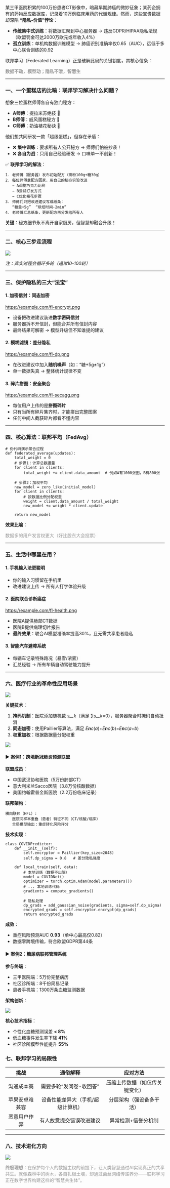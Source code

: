 **<font style="color:rgba(0, 0, 0, 0.9);background-color:rgb(252, 252, 252);"></font>**

<font style="color:rgba(0, 0, 0, 0.9);background-color:rgb(252, 252, 252);">某三甲医院积累的100万份患者CT影像中，暗藏早期肺癌的微妙征象；某药企拥有的药物反应数据库，记录着10万例临床用药的代谢规律。然而，这些宝贵数据却深陷 </font>**<font style="color:rgba(0, 0, 0, 0.9);background-color:rgb(252, 252, 252);">“隐私-价值”悖论</font>**<font style="color:rgba(0, 0, 0, 0.9);background-color:rgb(252, 252, 252);">：</font>

+ **<font style="color:rgba(0, 0, 0, 0.9);background-color:rgb(252, 252, 252);">传统集中式训练</font>**<font style="color:rgba(0, 0, 0, 0.9);background-color:rgb(252, 252, 252);">：将数据汇聚到中心服务器 → 违反GDPR/HIPAA隐私法规（欧盟罚金可达2000万欧元或年收入4%）</font>
+ **<font style="color:rgba(0, 0, 0, 0.9);background-color:rgb(252, 252, 252);">孤立训练</font>**<font style="color:rgba(0, 0, 0, 0.9);background-color:rgb(252, 252, 252);">：单机构数据训练模型 → 肺癌识别准确率仅0.65（AUC），远低于多中心联合训练的0.92</font>

<font style="color:rgba(0, 0, 0, 0.9);background-color:rgb(252, 252, 252);">联邦学习（Federated Learning）正是破解此局的关键钥匙，其核心信条：</font>

**<font style="color:rgba(0, 0, 0, 0.4);background-color:rgb(252, 252, 252);">数据不动，模型动；隐私不泄，智慧生</font>**

---

### <font style="color:rgba(0, 0, 0, 0.9);background-color:rgb(252, 252, 252);">一、一个蛋糕店的比喻：联邦学习解决什么问题？</font>
<font style="color:rgba(0, 0, 0, 0.9);background-color:rgb(252, 252, 252);">想象三位蛋糕师傅各自有独门秘方：</font>

+ **<font style="color:rgba(0, 0, 0, 0.9);background-color:rgb(252, 252, 252);">A师傅</font>**<font style="color:rgba(0, 0, 0, 0.9);background-color:rgb(252, 252, 252);">：提拉米苏绝技 </font><font style="color:rgba(0, 0, 0, 0.9);background-color:rgb(252, 252, 252);">🍰</font>
+ **<font style="color:rgba(0, 0, 0, 0.9);background-color:rgb(252, 252, 252);">B师傅</font>**<font style="color:rgba(0, 0, 0, 0.9);background-color:rgb(252, 252, 252);">：戚风蛋糕秘方 </font><font style="color:rgba(0, 0, 0, 0.9);background-color:rgb(252, 252, 252);">🥚</font>
+ **<font style="color:rgba(0, 0, 0, 0.9);background-color:rgb(252, 252, 252);">C师傅</font>**<font style="color:rgba(0, 0, 0, 0.9);background-color:rgb(252, 252, 252);">：奶油裱花秘诀 </font><font style="color:rgba(0, 0, 0, 0.9);background-color:rgb(252, 252, 252);">🎂</font>

<font style="color:rgba(0, 0, 0, 0.9);background-color:rgb(252, 252, 252);">他们想共同研发一款「超级蛋糕」，但存在矛盾：</font>

+ <font style="color:rgba(0, 0, 0, 0.9);background-color:rgb(252, 252, 252);">❌</font><font style="color:rgba(0, 0, 0, 0.9);background-color:rgb(252, 252, 252);"> </font>**<font style="color:rgba(0, 0, 0, 0.9);background-color:rgb(252, 252, 252);">集中训练</font>**<font style="color:rgba(0, 0, 0, 0.9);background-color:rgb(252, 252, 252);">：要求所有人公开秘方 → 师傅们怕被抄袭！</font>
+ <font style="color:rgba(0, 0, 0, 0.9);background-color:rgb(252, 252, 252);">❌</font><font style="color:rgba(0, 0, 0, 0.9);background-color:rgb(252, 252, 252);"> </font>**<font style="color:rgba(0, 0, 0, 0.9);background-color:rgb(252, 252, 252);">各自为战</font>**<font style="color:rgba(0, 0, 0, 0.9);background-color:rgb(252, 252, 252);">：只用自己经验研发 → 口味单一不创新！</font>

<font style="color:rgba(0, 0, 0, 0.9);background-color:rgb(252, 252, 252);">✅</font><font style="color:rgba(0, 0, 0, 0.9);background-color:rgb(252, 252, 252);"> </font>**<font style="color:rgba(0, 0, 0, 0.9);background-color:rgb(252, 252, 252);">联邦学习的解法</font>**<font style="color:rgba(0, 0, 0, 0.9);background-color:rgb(252, 252, 252);">：</font>

```plain
1. 老师傅（服务器）发布初始配方（面粉100g+糖30g）  
2. 每位师傅拿配方回家，用自己的秘方实验改进  
   → A调整巧克力比例  
   → B尝试打发方式  
   → C优化裱花步骤  
3. 师傅们只把改进建议写成纸条：  
   “糖量+5g”  “烘焙时间-2min”  
4. 老师傅汇总纸条，更新配方再分发给所有人
```

**<font style="color:rgba(0, 0, 0, 0.9);background-color:rgb(252, 252, 252);">关键</font>**<font style="color:rgba(0, 0, 0, 0.9);background-color:rgb(252, 252, 252);">：秘方细节永不离开自家厨房，但智慧却融合升级！</font>

---

### <font style="color:rgba(0, 0, 0, 0.9);background-color:rgb(252, 252, 252);">二、核心三步走流程</font>
![](https://cdn.nlark.com/yuque/0/2025/png/538409/1752050251167-6b6efe85-2cfa-46b7-8ca8-1615779189f2.png)

_<font style="color:rgba(0, 0, 0, 0.9);background-color:rgb(252, 252, 252);">注：真实过程会循环多轮（通常10-100轮）</font>_

---

### <font style="color:rgba(0, 0, 0, 0.9);background-color:rgb(252, 252, 252);">三、保护隐私的三大“法宝”</font>
#### <font style="color:rgba(0, 0, 0, 0.9);background-color:rgb(252, 252, 252);">1. 加密信封：同态加密</font>
<font style="color:rgba(0, 0, 0, 0.9);background-color:rgb(252, 252, 252);">https://example.com/fl-encrypt.png</font>

+ <font style="color:rgba(0, 0, 0, 0.9);background-color:rgb(252, 252, 252);">设备把改进建议装进</font>**<font style="color:rgba(0, 0, 0, 0.9);background-color:rgb(252, 252, 252);">数学密码信封</font>**
+ <font style="color:rgba(0, 0, 0, 0.9);background-color:rgb(252, 252, 252);">服务器拆不开信封，但能合并所有信封内容</font>
+ <font style="color:rgba(0, 0, 0, 0.9);background-color:rgb(252, 252, 252);">最终结果可解密 → 模型升级但不知谁提的建议</font>

#### <font style="color:rgba(0, 0, 0, 0.9);background-color:rgb(252, 252, 252);">2. 模糊滤镜：差分隐私</font>
<font style="color:rgba(0, 0, 0, 0.9);background-color:rgb(252, 252, 252);">https://example.com/fl-dp.png</font>

+ <font style="color:rgba(0, 0, 0, 0.9);background-color:rgb(252, 252, 252);">在改进建议中加入</font>**<font style="color:rgba(0, 0, 0, 0.9);background-color:rgb(252, 252, 252);">随机噪声</font>**<font style="color:rgba(0, 0, 0, 0.9);background-color:rgb(252, 252, 252);">（如：“糖+5g±1g”）</font>
+ <font style="color:rgba(0, 0, 0, 0.9);background-color:rgb(252, 252, 252);">单一数据失真 → 整体统计规律不变</font>

#### <font style="color:rgba(0, 0, 0, 0.9);background-color:rgb(252, 252, 252);">3. 碎片拼图：安全聚合</font>
<font style="color:rgba(0, 0, 0, 0.9);background-color:rgb(252, 252, 252);">https://example.com/fl-secagg.png</font>

+ <font style="color:rgba(0, 0, 0, 0.9);background-color:rgb(252, 252, 252);">每位用户上传的是</font>**<font style="color:rgba(0, 0, 0, 0.9);background-color:rgb(252, 252, 252);">拼图碎片</font>**
+ <font style="color:rgba(0, 0, 0, 0.9);background-color:rgb(252, 252, 252);">只有当所有碎片集齐时，才能拼出完整图案</font>
+ <font style="color:rgba(0, 0, 0, 0.9);background-color:rgb(252, 252, 252);">任何中间人截获碎片都看不懂内容</font>

---

### <font style="color:rgba(0, 0, 0, 0.9);background-color:rgb(252, 252, 252);">四、核心算法：联邦平均（FedAvg）</font>
```plain
# 伪代码演示聚合过程  
def federated_average(updates):  
    total_weight = 0  
    # 步骤1：计算总数据量  
    for client in clients:  
        total_weight += client.data_amount  # 例如A有1000张图，B有800张  

    # 步骤2：加权平均  
    new_model = zero_like(initial_model)  
    for client in clients:  
        # 按数据比例分配权重  
        weight = client.data_amount / total_weight  
        new_model += weight * client.update  

    return new_model
```

**<font style="color:rgba(0, 0, 0, 0.9);background-color:rgb(252, 252, 252);">效果比喻</font>**<font style="color:rgba(0, 0, 0, 0.9);background-color:rgb(252, 252, 252);">：</font>

<font style="color:rgba(0, 0, 0, 0.4);background-color:rgb(252, 252, 252);">数据多的用户发言权更大（好比股东大会投票）</font>

---

### <font style="color:rgba(0, 0, 0, 0.9);background-color:rgb(252, 252, 252);">五、生活中哪里在用？</font>
#### <font style="color:rgba(0, 0, 0, 0.9);background-color:rgb(252, 252, 252);">1. 手机输入法更聪明</font>
+ <font style="color:rgba(0, 0, 0, 0.9);background-color:rgb(252, 252, 252);">你的输入习惯留在手机里</font>
+ <font style="color:rgba(0, 0, 0, 0.9);background-color:rgb(252, 252, 252);">改进建议上传 → 所有人打字体验升级</font>

#### <font style="color:rgba(0, 0, 0, 0.9);background-color:rgb(252, 252, 252);">2. 医院联合诊断癌症</font>
<font style="color:rgba(0, 0, 0, 0.9);background-color:rgb(252, 252, 252);">https://example.com/fl-health.png</font>

+ <font style="color:rgba(0, 0, 0, 0.9);background-color:rgb(252, 252, 252);">医院A提供肺部CT数据</font>
+ <font style="color:rgba(0, 0, 0, 0.9);background-color:rgb(252, 252, 252);">医院B提供病理切片报告</font>
+ **<font style="color:rgba(0, 0, 0, 0.9);background-color:rgb(252, 252, 252);">最终效果</font>**<font style="color:rgba(0, 0, 0, 0.9);background-color:rgb(252, 252, 252);">：联合AI模型准确率提高30%，且无需共享患者隐私</font>

#### <font style="color:rgba(0, 0, 0, 0.9);background-color:rgb(252, 252, 252);">3. 智能汽车避障系统</font>
+ <font style="color:rgba(0, 0, 0, 0.9);background-color:rgb(252, 252, 252);">每辆车记录特殊路况（暴雪/浓雾）</font>
+ <font style="color:rgba(0, 0, 0, 0.9);background-color:rgb(252, 252, 252);">汇总经验 → 所有车辆自动驾驶能力提升</font>

---

### <font style="color:rgba(0, 0, 0, 0.9);background-color:rgb(252, 252, 252);">六、医疗行业的革命性应用场景</font>
![](https://cdn.nlark.com/yuque/0/2025/png/538409/1752050417373-9663197c-256e-4c46-80f0-3a5320d5cb01.png)

**<font style="color:rgba(0, 0, 0, 0.9);background-color:rgb(252, 252, 252);">关键技术</font>**<font style="color:rgba(0, 0, 0, 0.9);background-color:rgb(252, 252, 252);">：</font>

1. **<font style="color:rgba(0, 0, 0, 0.9);background-color:rgb(252, 252, 252);">掩码机制</font>**<font style="color:rgba(0, 0, 0, 0.9);background-color:rgb(252, 252, 252);">：医院添加随机数</font><font style="color:rgba(0, 0, 0, 0.9);background-color:rgb(252, 252, 252);"> </font>_<font style="color:rgba(0, 0, 0, 0.9);background-color:rgb(252, 252, 252);">s</font>__<font style="color:rgba(0, 0, 0, 0.9);background-color:rgb(252, 252, 252);">k</font>_<font style="color:rgba(0, 0, 0, 0.9);background-color:rgb(252, 252, 252);">（满足</font><font style="color:rgba(0, 0, 0, 0.9);background-color:rgb(252, 252, 252);"> </font><font style="color:rgba(0, 0, 0, 0.9);background-color:rgb(252, 252, 252);">∑</font>_<font style="color:rgba(0, 0, 0, 0.9);background-color:rgb(252, 252, 252);">s</font>__<font style="color:rgba(0, 0, 0, 0.9);background-color:rgb(252, 252, 252);">k</font>_<font style="color:rgba(0, 0, 0, 0.9);background-color:rgb(252, 252, 252);">=</font><font style="color:rgba(0, 0, 0, 0.9);background-color:rgb(252, 252, 252);">0</font><font style="color:rgba(0, 0, 0, 0.9);background-color:rgb(252, 252, 252);">），服务器聚合时掩码自动抵消</font>
2. **<font style="color:rgba(0, 0, 0, 0.9);background-color:rgb(252, 252, 252);">同态加密</font>**<font style="color:rgba(0, 0, 0, 0.9);background-color:rgb(252, 252, 252);">：使用Paillier等算法，满足</font><font style="color:rgba(0, 0, 0, 0.9);background-color:rgb(252, 252, 252);"> </font>_<font style="color:rgba(0, 0, 0, 0.9);background-color:rgb(252, 252, 252);">E</font>__<font style="color:rgba(0, 0, 0, 0.9);background-color:rgb(252, 252, 252);">n</font>__<font style="color:rgba(0, 0, 0, 0.9);background-color:rgb(252, 252, 252);">c</font>_<font style="color:rgba(0, 0, 0, 0.9);background-color:rgb(252, 252, 252);">(</font>_<font style="color:rgba(0, 0, 0, 0.9);background-color:rgb(252, 252, 252);">a</font>_<font style="color:rgba(0, 0, 0, 0.9);background-color:rgb(252, 252, 252);">)</font><font style="color:rgba(0, 0, 0, 0.9);background-color:rgb(252, 252, 252);">+</font>_<font style="color:rgba(0, 0, 0, 0.9);background-color:rgb(252, 252, 252);">E</font>__<font style="color:rgba(0, 0, 0, 0.9);background-color:rgb(252, 252, 252);">n</font>__<font style="color:rgba(0, 0, 0, 0.9);background-color:rgb(252, 252, 252);">c</font>_<font style="color:rgba(0, 0, 0, 0.9);background-color:rgb(252, 252, 252);">(</font>_<font style="color:rgba(0, 0, 0, 0.9);background-color:rgb(252, 252, 252);">b</font>_<font style="color:rgba(0, 0, 0, 0.9);background-color:rgb(252, 252, 252);">)</font><font style="color:rgba(0, 0, 0, 0.9);background-color:rgb(252, 252, 252);">=</font>_<font style="color:rgba(0, 0, 0, 0.9);background-color:rgb(252, 252, 252);">E</font>__<font style="color:rgba(0, 0, 0, 0.9);background-color:rgb(252, 252, 252);">n</font>__<font style="color:rgba(0, 0, 0, 0.9);background-color:rgb(252, 252, 252);">c</font>_<font style="color:rgba(0, 0, 0, 0.9);background-color:rgb(252, 252, 252);">(</font>_<font style="color:rgba(0, 0, 0, 0.9);background-color:rgb(252, 252, 252);">a</font>_<font style="color:rgba(0, 0, 0, 0.9);background-color:rgb(252, 252, 252);">+</font>_<font style="color:rgba(0, 0, 0, 0.9);background-color:rgb(252, 252, 252);">b</font>_<font style="color:rgba(0, 0, 0, 0.9);background-color:rgb(252, 252, 252);">)</font>
3. **<font style="color:rgba(0, 0, 0, 0.9);background-color:rgb(252, 252, 252);">权重加权</font>**<font style="color:rgba(0, 0, 0, 0.9);background-color:rgb(252, 252, 252);">：根据数据量分配权重</font>

![](https://cdn.nlark.com/yuque/0/2025/png/538409/1752050671397-c938b834-24b2-4b8f-adf5-45435e11c627.png)



#### <font style="color:rgba(0, 0, 0, 0.9);background-color:rgb(252, 252, 252);">▶</font><font style="color:rgba(0, 0, 0, 0.9);background-color:rgb(252, 252, 252);"> 案例1：跨境新冠肺炎预测联盟</font>
**<font style="color:rgba(0, 0, 0, 0.9);background-color:rgb(252, 252, 252);">联盟成员</font>**<font style="color:rgba(0, 0, 0, 0.9);background-color:rgb(252, 252, 252);">：</font>

+ <font style="color:rgba(0, 0, 0, 0.9);background-color:rgb(252, 252, 252);">中国武汉协和医院（5万份肺部CT）</font>
+ <font style="color:rgba(0, 0, 0, 0.9);background-color:rgb(252, 252, 252);">意大利米兰Sacco医院（3.8万份核酸数据）</font>
+ <font style="color:rgba(0, 0, 0, 0.9);background-color:rgb(252, 252, 252);">美国约翰霍普金斯医院（2.2万份临床记录）</font>

**<font style="color:rgba(0, 0, 0, 0.9);background-color:rgb(252, 252, 252);">联邦架构</font>**<font style="color:rgba(0, 0, 0, 0.9);background-color:rgb(252, 252, 252);">：</font>

```plain
横向联邦（HFL）:   
   医院间样本重叠（患者）特征不同（CT/核酸/临床）  
   全局模型输出：重症转化风险评分
```

**<font style="color:rgba(0, 0, 0, 0.9);background-color:rgb(252, 252, 252);">技术实现</font>**<font style="color:rgba(0, 0, 0, 0.9);background-color:rgb(252, 252, 252);">：</font>

```plain
class COVIDPredictor:  
    def __init__(self):  
        self.encryptor = Paillier(key_size=2048)  
        self.dp_sigma = 0.8   # 差分隐私强度  
      
    def local_train(self, data):  
        # 本地训练（数据不出院）  
        model = COVIDNet()  
        optimizer = torch.optim.Adam(model.parameters())  
        # ... 本地训练代码  
        gradients = compute_gradients()  
          
        # 隐私处理  
        dp_grads = add_gaussian_noise(gradients, sigma=self.dp_sigma)  
        encrypted_grads = self.encryptor.encrypt(dp_grads)  
        return encrypted_grads
```

**<font style="color:rgba(0, 0, 0, 0.9);background-color:rgb(252, 252, 252);">成效</font>**<font style="color:rgba(0, 0, 0, 0.9);background-color:rgb(252, 252, 252);">：</font>

+ <font style="color:rgba(0, 0, 0, 0.9);background-color:rgb(252, 252, 252);">重症风险预测AUC </font>**<font style="color:rgba(0, 0, 0, 0.9);background-color:rgb(252, 252, 252);">0.93</font>**<font style="color:rgba(0, 0, 0, 0.9);background-color:rgb(252, 252, 252);">（单中心最高仅0.82）</font>
+ <font style="color:rgba(0, 0, 0, 0.9);background-color:rgb(252, 252, 252);">数据零跨境传输，符合欧盟GDPR第44条</font>

#### <font style="color:rgba(0, 0, 0, 0.9);background-color:rgb(252, 252, 252);">▶</font><font style="color:rgba(0, 0, 0, 0.9);background-color:rgb(252, 252, 252);"> 案例2：糖尿病联邦管理系统</font>
**<font style="color:rgba(0, 0, 0, 0.9);background-color:rgb(252, 252, 252);">参与终端</font>**<font style="color:rgba(0, 0, 0, 0.9);background-color:rgb(252, 252, 252);">：</font>

+ <font style="color:rgba(0, 0, 0, 0.9);background-color:rgb(252, 252, 252);">三甲医院端：5万份完整病历</font>
+ <font style="color:rgba(0, 0, 0, 0.9);background-color:rgb(252, 252, 252);">社区诊所端：8千份简易记录</font>
+ <font style="color:rgba(0, 0, 0, 0.9);background-color:rgb(252, 252, 252);">患者手机端：1300万条血糖监测数据</font>

**<font style="color:rgba(0, 0, 0, 0.9);background-color:rgb(252, 252, 252);">架构创新</font>**<font style="color:rgba(0, 0, 0, 0.9);background-color:rgb(252, 252, 252);">：</font>

![](https://cdn.nlark.com/yuque/0/2025/png/538409/1752050403042-b2396aac-0614-45b6-9f7a-d0d3dcd6a171.png)

**<font style="color:rgba(0, 0, 0, 0.9);background-color:rgb(252, 252, 252);">核心技术指标</font>**<font style="color:rgba(0, 0, 0, 0.9);background-color:rgb(252, 252, 252);">：</font>

+ <font style="color:rgba(0, 0, 0, 0.9);background-color:rgb(252, 252, 252);">个性化血糖预测误差 </font>**<font style="color:rgba(0, 0, 0, 0.9);background-color:rgb(252, 252, 252);">< 8%</font>**
+ <font style="color:rgba(0, 0, 0, 0.9);background-color:rgb(252, 252, 252);">低血糖事件发生率下降 </font>**<font style="color:rgba(0, 0, 0, 0.9);background-color:rgb(252, 252, 252);">41%</font>**
+ <font style="color:rgba(0, 0, 0, 0.9);background-color:rgb(252, 252, 252);">社区诊所模型性能提升 </font>**<font style="color:rgba(0, 0, 0, 0.9);background-color:rgb(252, 252, 252);">55%</font>**



### <font style="color:rgba(0, 0, 0, 0.9);background-color:rgb(252, 252, 252);">七、联邦学习的局限性</font>
| **<font style="color:rgba(0, 0, 0, 0.9);background-color:rgb(252, 252, 252);">挑战</font>** | **<font style="color:rgba(0, 0, 0, 0.9);background-color:rgb(252, 252, 252);">通俗解释</font>** | **<font style="color:rgba(0, 0, 0, 0.9);background-color:rgb(252, 252, 252);">应对方法</font>** |
| :---: | :---: | :---: |
| <font style="color:rgba(0, 0, 0, 0.9);background-color:rgb(252, 252, 252);">沟通成本高</font> | <font style="color:rgba(0, 0, 0, 0.9);background-color:rgb(252, 252, 252);">需要多轮“发问卷-收回答”</font> | <font style="color:rgba(0, 0, 0, 0.9);background-color:rgb(252, 252, 252);">压缩上传数据（如仅传关键变化）</font> |
| <font style="color:rgba(0, 0, 0, 0.9);background-color:rgb(252, 252, 252);">苹果安卓难兼容</font> | <font style="color:rgba(0, 0, 0, 0.9);background-color:rgb(252, 252, 252);">设备性能差异大（手机/超级计算机）</font> | <font style="color:rgba(0, 0, 0, 0.9);background-color:rgb(252, 252, 252);">分层架构（强设备多干活）</font> |
| <font style="color:rgba(0, 0, 0, 0.9);background-color:rgb(252, 252, 252);">恶意用户作弊</font> | <font style="color:rgba(0, 0, 0, 0.9);background-color:rgb(252, 252, 252);">有人故意提交错误改进建议</font> | <font style="color:rgba(0, 0, 0, 0.9);background-color:rgb(252, 252, 252);">异常检测+信誉分机制</font> |


---



### <font style="color:rgba(0, 0, 0, 0.9);background-color:rgb(252, 252, 252);">八、技术进化方向</font>


![](https://cdn.nlark.com/yuque/0/2025/png/538409/1752050276221-25cd51a6-d0f4-4894-bb69-366a7b3744c8.png)

**<font style="color:rgba(0, 0, 0, 0.4);background-color:rgb(252, 252, 252);">终极理想</font>**<font style="color:rgba(0, 0, 0, 0.4);background-color:rgb(252, 252, 252);">：在保护每个人的数据主权的前提下，让人类智慧通过AI实现真正的共享共生。就像森林中的树木，各自扎根土壤，却通过菌丝网络传递养分——联邦学习正在数字世界构建这样的“智慧共生体”。</font>


